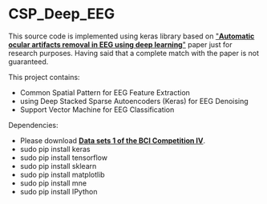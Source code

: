 # CSP_Deep_EEG
This source code is implemented using keras library based on ["**Automatic ocular artifacts removal in EEG using deep learning**"](https://www.sciencedirect.com/science/article/pii/S1746809418300521) paper just for research purposes. Having said that a complete match with the paper is not guaranteed.

This project contains:
- Common Spatial Pattern for EEG Feature Extraction
- using Deep Stacked Sparse Autoencoders (Keras) for EEG Denoising
- Support Vector Machine for EEG Classification

Dependencies:
- Please download [**Data sets 1 of the BCI Competition IV**](http://www.bbci.de/competition/iv/#datasets).
- sudo pip install keras
- sudo pip install tensorflow
- sudo pip install sklearn
- sudo pip install matplotlib
- sudo pip install mne
- sudo pip install IPython
